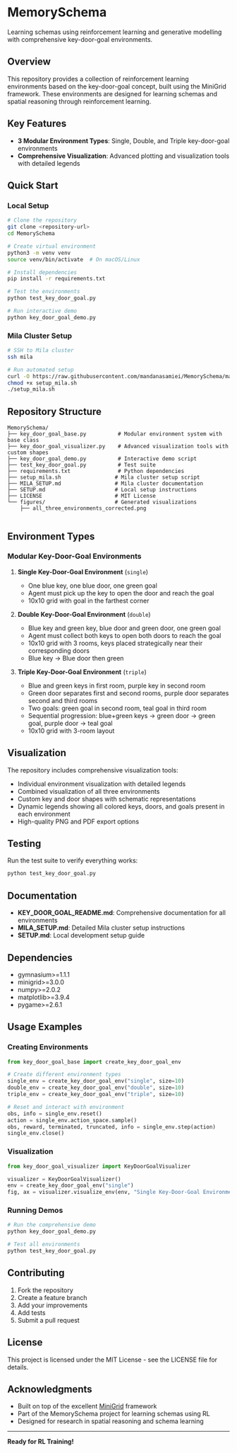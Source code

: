 # MemorySchema

Learning schemas using reinforcement learning and generative modelling with comprehensive key-door-goal environments.

## Overview

This repository provides a collection of reinforcement learning environments based on the key-door-goal concept, built using the MiniGrid framework. These environments are designed for learning schemas and spatial reasoning through reinforcement learning.

## Key Features

- **3 Modular Environment Types**: Single, Double, and Triple key-door-goal environments
- **Comprehensive Visualization**: Advanced plotting and visualization tools with detailed legends


## Quick Start

### Local Setup
```bash
# Clone the repository
git clone <repository-url>
cd MemorySchema

# Create virtual environment
python3 -m venv venv
source venv/bin/activate  # On macOS/Linux

# Install dependencies
pip install -r requirements.txt

# Test the environments
python test_key_door_goal.py

# Run interactive demo
python key_door_goal_demo.py
```

### Mila Cluster Setup
```bash
# SSH to Mila cluster
ssh mila

# Run automated setup
curl -O https://raw.githubusercontent.com/mandanasamiei/MemorySchema/main/setup_mila.sh
chmod +x setup_mila.sh
./setup_mila.sh
```

## Repository Structure

```
MemorySchema/
├── key_door_goal_base.py          # Modular environment system with base class
├── key_door_goal_visualizer.py    # Advanced visualization tools with custom shapes
├── key_door_goal_demo.py          # Interactive demo script
├── test_key_door_goal.py          # Test suite
├── requirements.txt               # Python dependencies
├── setup_mila.sh                 # Mila cluster setup script
├── MILA_SETUP.md                 # Mila cluster documentation
├── SETUP.md                      # Local setup instructions
├── LICENSE                       # MIT License
└── figures/                      # Generated visualizations
    ├── all_three_environments_corrected.png
    
```

## Environment Types

### **Modular Key-Door-Goal Environments**

1. **Single Key-Door-Goal Environment** (`single`)
   - One blue key, one blue door, one green goal
   - Agent must pick up the key to open the door and reach the goal
   - 10x10 grid with goal in the farthest corner

2. **Double Key-Door-Goal Environment** (`double`)
   - Blue key and green key, blue door and green door, one green goal
   - Agent must collect both keys to open both doors to reach the goal
   - 10x10 grid with 3 rooms, keys placed strategically near their corresponding doors
   - Blue key -> Blue door then green 

3. **Triple Key-Door-Goal Environment** (`triple`)
   - Blue and green keys in first room, purple key in second room
   - Green door separates first and second rooms, purple door separates second and third rooms
   - Two goals: green goal in second room, teal goal in third room
   - Sequential progression: blue+green keys -> green door → green goal, purple door → teal goal
   - 10x10 grid with 3-room layout

## Visualization

The repository includes comprehensive visualization tools:
- Individual environment visualization with detailed legends
- Combined visualization of all three environments
- Custom key and door shapes with schematic representations
- Dynamic legends showing all colored keys, doors, and goals present in each environment
- High-quality PNG and PDF export options

## Testing

Run the test suite to verify everything works:
```bash
python test_key_door_goal.py
```

## Documentation

- **KEY_DOOR_GOAL_README.md**: Comprehensive documentation for all environments
- **MILA_SETUP.md**: Detailed Mila cluster setup instructions
- **SETUP.md**: Local development setup guide

## Dependencies

- gymnasium>=1.1.1
- minigrid>=3.0.0
- numpy>=2.0.2
- matplotlib>=3.9.4
- pygame>=2.6.1

## Usage Examples

### Creating Environments
```python
from key_door_goal_base import create_key_door_goal_env

# Create different environment types
single_env = create_key_door_goal_env("single", size=10)
double_env = create_key_door_goal_env("double", size=10)
triple_env = create_key_door_goal_env("triple", size=10)

# Reset and interact with environment
obs, info = single_env.reset()
action = single_env.action_space.sample()
obs, reward, terminated, truncated, info = single_env.step(action)
single_env.close()
```

### Visualization
```python
from key_door_goal_visualizer import KeyDoorGoalVisualizer

visualizer = KeyDoorGoalVisualizer()
env = create_key_door_goal_env("single")
fig, ax = visualizer.visualize_env(env, "Single Key-Door-Goal Environment")
```

### Running Demos
```python
# Run the comprehensive demo
python key_door_goal_demo.py

# Test all environments
python test_key_door_goal.py
```

## Contributing

1. Fork the repository
2. Create a feature branch
3. Add your improvements
4. Add tests
5. Submit a pull request

## License

This project is licensed under the MIT License - see the LICENSE file for details.

## Acknowledgments

- Built on top of the excellent [MiniGrid](https://github.com/Farama-Foundation/MiniGrid) framework
- Part of the MemorySchema project for learning schemas using RL
- Designed for research in spatial reasoning and schema learning

---

**Ready for RL Training!**
